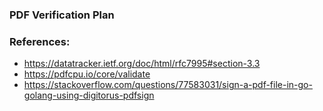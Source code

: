 ### PDF Verification Plan

### References:
- https://datatracker.ietf.org/doc/html/rfc7995#section-3.3
- https://pdfcpu.io/core/validate
- https://stackoverflow.com/questions/77583031/sign-a-pdf-file-in-go-golang-using-digitorus-pdfsign